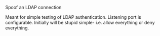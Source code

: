 Spoof an LDAP connection

Meant for simple testing of LDAP authentication.  Listening port is configurable.  Initially will be stupid simple- i.e. allow everything or deny everything.
